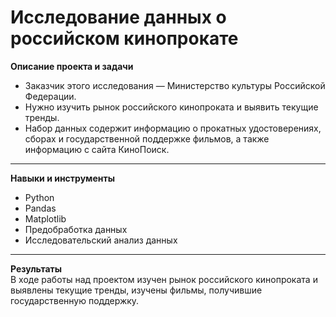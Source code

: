 # Исследование данных о российском кинопрокате

**Описание проекта и задачи**
- Заказчик этого исследования — Министерство культуры Российской Федерации. 
- Нужно изучить рынок российского кинопроката и выявить текущие тренды. 
- Набор данных содержит информацию о прокатных удостоверениях, сборах и государственной поддержке фильмов, а также информацию с сайта КиноПоиск.

---------------
**Навыки и инструменты**
- Python
- Pandas
- Matplotlib
- Предобработка данных
- Исследовательский анализ данных
  
-------------------------------
**Результаты**
<br>В ходе работы над проектом изучен рынок российского кинопроката и выявлены текущие тренды, изучены фильмы, получившие государственную поддержку. 
